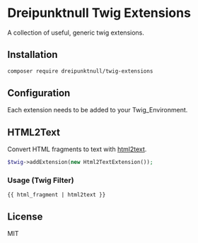 # Dreipunktnull Twig Extensions

A collection of useful, generic twig extensions.

## Installation

```bash
composer require dreipunktnull/twig-extensions
```

## Configuration

Each extension needs to be added to your Twig_Environment.

## HTML2Text

Convert HTML fragments to text with [html2text](https://github.com/soundasleep/html2text).

```php
$twig->addExtension(new Html2TextExtension());
```

### Usage (Twig Filter)

```jinja2
{{ html_fragment | html2text }}
```

## License

MIT
